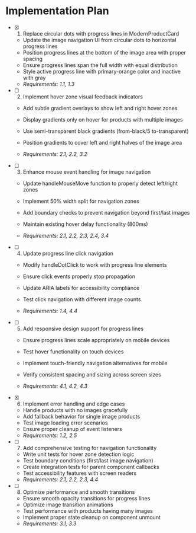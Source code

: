 # Implementation Plan

- [x] 1. Replace circular dots with progress lines in ModernProductCard


  - Update the image navigation UI from circular dots to horizontal progress lines
  - Position progress lines at the bottom of the image area with proper spacing
  - Ensure progress lines span the full width with equal distribution
  - Style active progress line with primary-orange color and inactive with gray
  - _Requirements: 1.1, 1.3_



- [ ] 2. Implement hover zone visual feedback indicators
  - Add subtle gradient overlays to show left and right hover zones
  - Display gradients only on hover for products with multiple images
  - Use semi-transparent black gradients (from-black/5 to-transparent)


  - Position gradients to cover left and right halves of the image area
  - _Requirements: 2.1, 2.2, 3.2_

- [ ] 3. Enhance mouse event handling for image navigation
  - Update handleMouseMove function to properly detect left/right zones


  - Implement 50% width split for navigation zones
  - Add boundary checks to prevent navigation beyond first/last images
  - Maintain existing hover delay functionality (800ms)
  - _Requirements: 2.1, 2.2, 2.3, 2.4, 3.4_



- [ ] 4. Update progress line click navigation
  - Modify handleDotClick to work with progress line elements
  - Ensure click events properly stop propagation
  - Update ARIA labels for accessibility compliance
  - Test click navigation with different image counts


  - _Requirements: 1.4, 4.4_

- [ ] 5. Add responsive design support for progress lines
  - Ensure progress lines scale appropriately on mobile devices
  - Test hover functionality on touch devices


  - Implement touch-friendly navigation alternatives for mobile
  - Verify consistent spacing and sizing across screen sizes
  - _Requirements: 4.1, 4.2, 4.3_

- [x] 6. Implement error handling and edge cases



  - Handle products with no images gracefully
  - Add fallback behavior for single image products
  - Test image loading error scenarios
  - Ensure proper cleanup of event listeners
  - _Requirements: 1.2, 2.5_

- [ ] 7. Add comprehensive testing for navigation functionality
  - Write unit tests for hover zone detection logic
  - Test boundary conditions (first/last image navigation)
  - Create integration tests for parent component callbacks
  - Test accessibility features with screen readers
  - _Requirements: 2.1, 2.2, 2.3, 4.4_

- [ ] 8. Optimize performance and smooth transitions
  - Ensure smooth opacity transitions for progress lines
  - Optimize image transition animations
  - Test performance with products having many images
  - Implement proper state cleanup on component unmount
  - _Requirements: 3.1, 3.3_